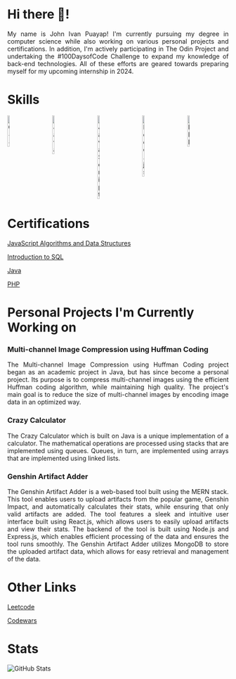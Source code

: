 # Hi there 👋!
<p align="justify"> My name is John Ivan Puayap! I'm currently pursuing my degree in computer science while also working on various personal projects and certifications. In addition, I'm   actively participating in The Odin Project and undertaking the #100DaysofCode Challenge to expand my knowledge of back-end technologies. All of these efforts are geared towards preparing myself for my upcoming internship in 2024. </p>

# Skills
<div style="display: flex; justify-content: space-between;">
  <img src="https://user-images.githubusercontent.com/26178408/232866192-93e32100-2d9d-4ff3-b4fd-4ab5bd06fe75.png" width="10%" height="10%" title="C++" >
  &nbsp; &nbsp; &nbsp; &nbsp; &nbsp;
  <img src="https://user-images.githubusercontent.com/82251402/208086472-e7ed5a35-d756-4540-98b9-1f6c29c67260.png" width="10%" height="10%" title="Java">
  &nbsp; &nbsp; &nbsp; &nbsp; &nbsp;
  <img src="https://user-images.githubusercontent.com/26178408/232867315-70885850-6263-4347-b746-fab6c2a65114.png" width="10%" height="10%" title="JavaScript">
  &nbsp; &nbsp; &nbsp; &nbsp; &nbsp;
  <img src="https://user-images.githubusercontent.com/26178408/232866950-97796c5f-eab8-46ff-b33f-e90a656bc1a3.png" width="10%" height="10%" title="Node.js">
  &nbsp; &nbsp; &nbsp; &nbsp; &nbsp;
  <img src="https://user-images.githubusercontent.com/26178408/232867520-7cbd7f3b-7a25-436f-8541-391f36e1c100.png" width="10%" height="10%" title="PHP">
  &nbsp; &nbsp; &nbsp; &nbsp; &nbsp;
</div>

# Certifications
 <a href="https://www.freecodecamp.org/certification/johnivanpuayap/javascript-algorithms-and-data-structures" target="_blank" rel="noopener noreferrer">JavaScript Algorithms and Data Structures</a>

 <a href="https://www.sololearn.com/certificates/CT-C91QTJO4">Introduction to SQL</a>

 <a href="https://www.sololearn.com/certificates/CT-IYZC6MMK">Java</a>

 <a href="https://www.sololearn.com/certificates/CT-IBTIF1EB">PHP</a>


# Personal Projects I'm Currently Working on
<h3>Multi-channel Image Compression using Huffman Coding</h3>
<p align="justify"> The Multi-channel Image Compression using Huffman Coding project began as an academic project in Java, but has since become a personal project. Its purpose is to compress multi-channel images using the efficient Huffman coding algorithm, while maintaining high quality. The project's main goal is to reduce the size of multi-channel images by encoding image data in an optimized way.</p>

<h3>Crazy Calculator</h3>
<p align="justify"> The Crazy Calculator which is built on Java is a unique implementation of a calculator. The mathematical operations are processed using stacks that are implemented using queues. Queues, in turn, are implemented using arrays that are implemented using linked lists. </p>

<h3>Genshin Artifact Adder</h3>
<p align="justify"> The Genshin Artifact Adder is a web-based tool built using the MERN stack. This tool enables users to upload artifacts from the popular game, Genshin Impact, and automatically calculates their stats, while ensuring that only valid artifacts are added. The tool features a sleek and intuitive user interface built using React.js, which allows users to easily upload artifacts and view their stats. The backend of the tool is built using Node.js and Express.js, which enables efficient processing of the data and ensures the tool runs smoothly. The Genshin Artifact Adder utilizes MongoDB to store the uploaded artifact data, which allows for easy retrieval and management of the data.</p>

# Other Links
<a href="https://leetcode.com/johnivanpuayap/">Leetcode</a>

<a href="https://www.codewars.com/users/johnivanpuayap">Codewars</a>

# Stats

![GitHub Stats](https://github-readme-stats.vercel.app/api?username=johnivanpuayap&theme=radical)
